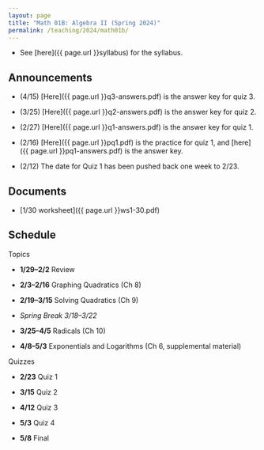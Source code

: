 ```yaml
---
layout: page
title: "Math 01B: Algebra II (Spring 2024)"
permalink: /teaching/2024/math01b/
---
```


* See [here]({{ page.url }}syllabus) for the syllabus.


Announcements
-------------

* (4/15) [Here]({{ page.url }}q3-answers.pdf) is the answer key for quiz 3.

* (3/25) [Here]({{ page.url }}q2-answers.pdf) is the answer key for quiz 2.

* (2/27) [Here]({{ page.url }}q1-answers.pdf) is the answer key for quiz 1.

* (2/16) [Here]({{ page.url }}pq1.pdf) is the practice for quiz 1, and [here]({{ page.url }}pq1-answers.pdf) is the answer key.


* (2/12) The date for Quiz 1 has been pushed back one week to 2/23.


Documents
---------

* [1/30 worksheet]({{ page.url }}ws1-30.pdf)

Schedule
--------

Topics

* **1/29–2/2** Review

* **2/3–2/16** Graphing Quadratics (Ch 8)

* **2/19–3/15** Solving Quadratics (Ch 9)

* *Spring Break 3/18–3/22*

* **3/25–4/5** Radicals (Ch 10)

* **4/8–5/3** Exponentials and Logarithms (Ch 6, supplemental material)

Quizzes

* **2/23** Quiz 1

* **3/15** Quiz 2

* **4/12** Quiz 3

* **5/3** Quiz 4

* **5/8** Final
